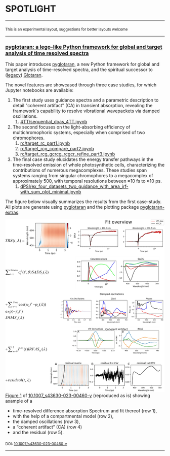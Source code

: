 # SPOTLIGHT

---

<sub>This is an experimental layout, suggestions for better layouts welcome</sub>

---

### [pyglotaran: a lego-like Python framework for global and target analysis of time resolved spectra](https://doi.org/10.1007/s43630-023-00460-y)

This paper introduces [pyglotaran](https://github.com/glotaran/pyglotaran), a new Python framework for global and target analysis of time-resolved spectra, and the spiritual successor to ([legacy](https://github.com/glotaran/glotaran-legacy)) [Glotaran](https://doi.org/10.18637/jss.v049.i03).

The novel features are showcased through three case studies, for which Jupyter notebooks are available:

1. The first study uses guidance spectra and a parametric description to detail "coherent artifact" (CA) in transient absorption, revealing the framework's capability to resolve vibrational wavepackets via damped oscillations.
   1. [4TT/sequential_doas_4TT.ipynb](https://github.com/glotaran/pyglotaran-release-paper-supplementary-information/releases/download/accepted-for-publication/sequential_doas_4TT.ipynb)
2. The second focuses on the light-absorbing efficiency of multichromophoric systems, especially when comprised of two chromophores.
   1. [rc/target_rc_part1.ipynb](https://github.com/glotaran/pyglotaran-release-paper-supplementary-information/releases/download/accepted-for-publication/target_rc_part1.ipynb)
   2. [rc/target_rcg_compare_part2.ipynb](https://github.com/glotaran/pyglotaran-release-paper-supplementary-information/releases/download/accepted-for-publication/target_rcg_compare_part2.ipynb)
   3. [rc/target_rcg_gcrcg_rcgcr_refine_part3.ipynb](https://github.com/glotaran/pyglotaran-release-paper-supplementary-information/releases/download/accepted-for-publication/target_rcg_gcrcg_rcgcr_refine_part3.ipynb)
3. The final case study elucidates the energy transfer pathways in the time-resolved emission of whole photosynthetic cells, characterizing the contributions of numerous megacomplexes. These studies span systems ranging from singular chromophores to a megacomplex of approximately 500, with temporal resolutions between ≈10 fs to ≈10 ps.
   1. [dPSI/ex_four_datasets_two_guidance_with_area_irf-with_sum_plot_minimal.ipynb
](https://github.com/glotaran/pyglotaran-release-paper-supplementary-information/releases/download/accepted-for-publication/ex_four_datasets_two_guidance_with_area_irf-with_sum_plot_minimal.ipynb)

The figure below visually summarizes the results from the first case-study. All plots are generate using [pyglotaran](https://github.com/glotaran/pyglotaran) and the plotting package [pyglotaran-extras](https://github.com/glotaran/pyglotaran-extras).

![Figure 1](images/10.1007_s43630-023-00460-y/Fig1.png)
[Figure 1](https://link.springer.com/article/10.1007/s43630-023-00460-y/figures/1) of [10.1007_s43630-023-00460-y](https://doi.org/10.1007/s43630-023-00460-y) (reproduced as is) showing axample of a
- time-resolved difference absorption Spectrum and fit thereof (row 1),
- with the help of a compartmental model (row 2),
- the damped oscillations (row 3),
- a “coherent artifact” (CA) (row 4)
- and the residual (row 5).

<sub>DOI: [10.1007/s43630-023-00460-y](https://doi.org/10.1007/s43630-023-00460-y)</sub>

---
